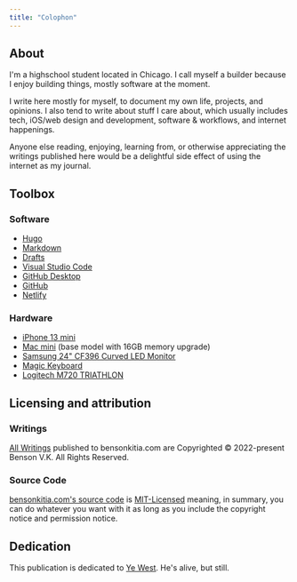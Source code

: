 ```yaml
---
title: "Colophon"
---
```


## About

I'm a highschool student located in Chicago. I call myself a builder because I enjoy building things, mostly software at the moment.

I write here mostly for myself, to document my own life, projects, and opinions. I also tend to write about stuff I care about, which usually includes tech, iOS/web design and development, software & workflows, and internet happenings.

Anyone else reading, enjoying, learning from, or otherwise appreciating the writings published here would be a delightful side effect of using the internet as my journal.

## Toolbox

### Software

- [Hugo](https://gohugo.io)
- [Markdown](https://daringfireball.net/projects/markdown/)
- [Drafts](https://apps.apple.com/us/app/drafts/id1236254471)
- [Visual Studio Code](https://code.visualstudio.com)
- [GitHub Desktop](https://desktop.github.com/)
- [GitHub](https://github.com)
- [Netlify](https://netlify.com)

### Hardware

- [iPhone 13 mini](https://www.apple.com/iphone-13/)
- [Mac mini](https://www.apple.com/mac-mini/) (base model with 16GB memory upgrade)
- [Samsung 24" CF396 Curved LED Monitor](samsung.com/us/computing/monitors/curved/24-cf396-curved-led-monitor-lc24f396fhnxza/)
- [Magic Keyboard](https://www.apple.com/shop/product/MK2A3LL/A/magic-keyboard-us-english)
- [Logitech M720 TRIATHLON](https://www.logitech.com/en-us/products/mice/m720-triathlon.910-004790.html)

## Licensing and attribution

### Writings

[All Writings](https://bensonkitia.com/writings) published to bensonkitia.com are Copyrighted © 2022-present Benson V.K. All Rights Reserved.

### Source Code

[bensonkitia.com's source code](https://github.com/bensonkitia/bensonkitia.com) is [MIT-Licensed](https://github.com/bensonkitia/bensonkitia.com/blob/main/LICENSE) meaning, in summary, you can do whatever you want with it as long as you include the copyright notice and permission notice.

## Dedication

This publication is dedicated to [Ye West](https://instagram.com/kanyewest). He's alive, but still.
